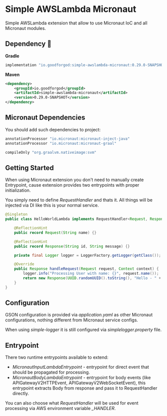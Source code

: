 # Simple AWSLambda Micronaut

Simple AWSLambda extension that allow to use Micronaut IoC and all Micronaut modules.

## Dependency :rocket:

**Gradle**
```groovy
implementation "io.goodforgod:simple-awslambda-micronaut:0.29.0-SNAPSHOT"
```

**Maven**
```xml
<dependency>
    <groupId>io.goodforgod</groupId>
    <artifactId>simple-awslambda-micronaut</artifactId>
    <version>0.29.0-SNAPSHOT</version>
</dependency>
```

## Micronaut Dependencies

You should add such dependencies to project:

```groovy
annotationProcessor "io.micronaut:micronaut-inject-java"
annotationProcessor "io.micronaut:micronaut-graal"

compileOnly "org.graalvm.nativeimage:svm"
```

## Getting Started

When using Micronaut extension you don't need to manually create Entrypoint, cause extension provides
two entrypoints with proper initialization.

You simply need to define *RequestHandler* and thats it. All things will be injected via DI like this is your normal service.

```java
@Singleton
public class HelloWorldLambda implements RequestHandler<Request, Response> {

    @ReflectionHint
    public record Request(String name) {}

    @ReflectionHint
    public record Response(String id, String message) {}

    private final Logger logger = LoggerFactory.getLogger(getClass());

    @Override
    public Response handleRequest(Request request, Context context) {
        logger.info("Processing User with name: {}", request.name());
        return new Response(UUID.randomUUID().toString(), "Hello - " + request.name());
    }
}
```

## Configuration

GSON configuration is provided via *application.yaml* as other Micronaut configurations, nothing different from Micronaut service configs.

When using *simple-logger* it is still configured via *simplelogger.property* file.

## Entrypoint

There two runtime entrypoints available to extend:
- *MicronautInputLambdaEntrypoint* - entrypoint for direct event that should be propagated for processing.
- *MicronautBodyLambdaEntrypoint* - entrypoint for body events (like APIGatewayV2HTTPEvent, APIGatewayV2WebSocketEvent), this entrypoint extracts Body from response and pass it to RequestHandler directly.

You can also choose what *RequestHandler* will be used for event processing via AWS environment variable *_HANDLER*.
